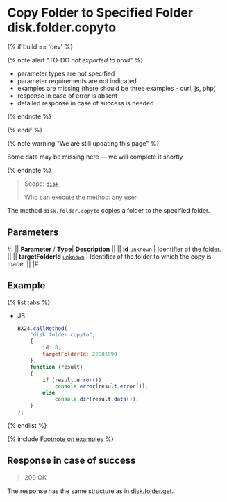 # Copy Folder to Specified Folder disk.folder.copyto

{% if build == 'dev' %}

{% note alert "TO-DO _not exported to prod_" %}

- parameter types are not specified
- parameter requirements are not indicated
- examples are missing (there should be three examples - curl, js, php)
- response in case of error is absent
- detailed response in case of success is needed

{% endnote %}

{% endif %}

{% note warning "We are still updating this page" %}

Some data may be missing here — we will complete it shortly

{% endnote %}

> Scope: [`disk`](../../scopes/permissions.md)
>
> Who can execute the method: any user

The method `disk.folder.copyto` copies a folder to the specified folder.

## Parameters

#|
||  **Parameter** / **Type**| **Description** ||
|| **id**
[`unknown`](../../data-types.md) | Identifier of the folder. ||
|| **targetFolderId**
[`unknown`](../../data-types.md) | Identifier of the folder to which the copy is made. ||
|#

## Example

{% list tabs %}

- JS

    ```js
    BX24.callMethod(
        "disk.folder.copyto",
        {
            id: 8,
            targetFolderId: 22081990
        },
        function (result)
        {
            if (result.error())
                console.error(result.error());
            else
                console.dir(result.data());
        }
    );
    ```

{% endlist %}

{% include [Footnote on examples](../../../_includes/examples.md) %}

## Response in case of success

> 200 OK

The response has the same structure as in [disk.folder.get](./disk-folder-get.md).
